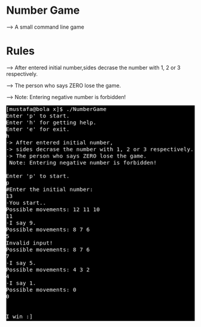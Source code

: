 # Number Game #

--> A small command line game

# Rules #

--> After entered initial number,sides decrase the number with 1, 2 or 3 respectively.

--> The person who says ZERO lose the game.

--> Note: Entering negative number is forbidden!


<img src="/preview.png" width="560">
